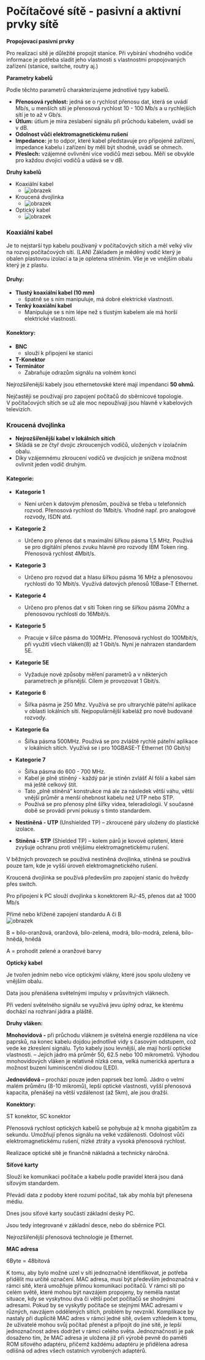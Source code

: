 # Počítačové sítě - pasivní a aktivní prvky sítě
**Propojovací pasivní prvky**

Pro realizaci sítě je důležité propojit stanice. Při vybírání vhodného vodiče informace je potřeba sladit jeho vlastnosti s vlastnostmi propojovaných zařízení (stanice, switche, routry aj.)

**Parametry kabelů**

Podle těchto parametrů charakterizujeme jednotlivé typy kabelů.

- **Přenosová rychlost:** jedná se o rychlost přenosu dat, která se uvádí Mb/s, u menších sítí je přenosová rychlost 10 - 100 Mb/s a u rychlejších sítí je to až v Gb/s.
- **Útlum:** útlum je míra zeslabení signálu při průchodu kabelem, uvádí se v dB.
- **Odolnost vůči elektromagnetickému rušení**
- **Impedance:** je to odpor, které kabel představuje pro připojené zařízení, impedance kabelu i zařízení by měli být shodné, uvádí se ohmech.
- **Přeslech:** vzájemné ovlivnění více vodičů mezi sebou. Měří se obvykle pro každou dvojici vodičů a udává se v dB.

**Druhy kabelů**

  - Koaxiální kabel
    - ![obrazek](https://user-images.githubusercontent.com/56117532/168582191-9bcb7153-05d7-4d94-9311-303ede993ed7.png)
  - Kroucená dvojlinka
    - ![obrazek](https://user-images.githubusercontent.com/56117532/168582227-9ddf8665-ca8d-477d-9e3f-a3a6ff9559ae.png)
  - Optický kabel
    - ![obrazek](https://user-images.githubusercontent.com/56117532/168582272-82dc9f1f-b371-418e-894a-8933e50912e0.png)


### Koaxiální kabel
Je to nejstarší typ kabelu používaný v počítačových sítích a měl velký vliv na rozvoj počítačových sítí. (LAN) Základem je měděný vodič který je obalen plastovou izolací a ta je opletena stíněním. Vše je ve vnějším obalu který je z plastu.

#### Druhy:

- **Tlustý koaxiální kabel (10 mm)**
  - špatně se s ním manipuluje, má dobré elektrické vlastnosti.
- **Tenký koaxiální kabel**
  - Manipuluje se s ním lépe než s tlustým kabelem ale má horší elektrické vlastnosti.

#### Konektory:

  - **BNC**
    - slouží k připojení ke stanici
  - **T-Konektor**
  - **Terminátor**
    - Zabraňuje odrazům signálu na volném konci

Nejrozšířenější kabely jsou ethernetovské které mají impendanci **50 ohmů**.

Nejčastěji se používají pro zapojení počítačů do sběrnicové topologie. V počítačových sítích se už ale moc nepoužívají jsou hlavně v kabelových televizích.

### Kroucená dvojlinka

  - **Nejrozšířenější kabel v lokálních sítích**
  - Skládá se ze čtyř dvojic zkroucených vodičů, uložených v izolačním obalu.
  - Díky vzájemnému zkroucení vodičů ve dvojicích je snížena možnost ovlivnit jeden vodič druhým.

#### Kategorie:

- **Kategorie 1**
  - Není určen k datovým přenosům, používá se třeba u telefonních rozvod. Přenosová rychlost do 1Mbit/s. Vhodné např. pro analogové rozvody, ISDN atd.
- **Kategorie 2**
  - Určeno pro přenos dat s maximální šířkou pásma 1,5 MHz. Používá se pro digitální přenos zvuku hlavně pro rozvody IBM Token ring. Přenosová rychlost 4Mbit/s.

- **Kategorie 3**
  - Určeno pro rozvod dat a hlasu šířkou pásma 16 MHz a přenosovou rychlostí do 10 Mbit/s. Využívá datových přenosů 10Base-T Ethernet.

- **Kategorie 4**
  - Určeno pro přenos dat v síti Token ring se šířkou pásma 20Mhz a přenosovou rychlostí do 16Mbit/s.

- **Kategorie 5**
  - Pracuje v šířce pásma do 100MHz. Přenosová rychlost do 100Mbit/s, při využití všech vláken(8) až 1 Gbit/s. Nyní je nahrazen standardem 5E.

- **Kategorie 5E**
  - Vyžaduje nové způsoby měření parametrů a v některých parametrech je přísnější. Cílem je provozovat 1 Gbit/s.

- **Kategorie 6**
  - Šířka pásma je 250 Mhz. Využívá se pro ultrarychlé páteřní aplikace v oblasti lokálních sítí. Nejpopulárnější kabeláž pro nově budované rozvody.

- **Kategorie 6a**
  - Šířka pásma 500MHz. Používá se pro zvláště rychlé páteřní aplikace v lokálních sítích. Využívá se i pro 10GBASE-T Ethernet (10 Gbit/s)

- **Kategorie 7**
  - Šířka pásma do 600 - 700 MHz.
  - Kabel je plně stíněný - každý pár je stíněn zvlášť Al fólií a kabel sám má ještě celkový štít.
  - Tato „plně stíněná“ konstrukce má ale za následek větší váhu, větší vnější průměr a menší ohebnost kabelu než UTP nebo STP.
  - Používá se pro přenosy plné šířky videa, teleradiologii. V současné době se provádí první pokusy s tímto standardem.

- **Nestíněná - UTP** (Unshielded TP)
  – zkroucené páry uloženy do plastické izolace.

- **Stíněná - STP** (Shielded TP)
  – kolem párů je kovové opletení, které zvyšuje ochranu proti vnějšímu elektromagnetickému rušení.

V běžných provozech se používá nestíněná dvojlinka, stíněná se používá pouze tam, kde je vyšší úroveň elektromagnetického rušení.

Kroucená dvojlinka se používá především pro zapojení stanic do hvězdy přes switch.

Pro připojení k PC slouží dvojlinka s konektorem RJ-45, přenos dat až 1000 Mb/s

Přímé nebo křížené zapojení standardu A či B<br>
![obrazek](https://user-images.githubusercontent.com/56117532/168585682-00cda6e6-823f-4ca7-98c0-4e5051c2ad33.png)
<br>

B = bílo-oranžová, oranžová, bílo-zelená, modrá, bílo-modrá, zelená, bílo-hnědá, hnědá

A = prohodit zelené a oranžové barvy

**Optický kabel**

Je tvořen jedním nebo více optickými vlákny, které jsou spolu uloženy ve vnějším obalu.

Data jsou přenášena světelnými impulsy v průsvitných vláknech.

Při vedení světelného signálu se využívá jevu úplný odraz, ke kterému dochází na rozhraní jádra a pláště.

**Druhy vláken:**

**Mnohovidová -** při průchodu vláknem je světelná energie rozdělena na více paprsků, na konec kabelu dojdou jednotlivé vidy s časovým odstupem, což vede ke zkreslení signálu. Tyto kabely jsou levnější, ale mají horší optické vlastnosti. – Jejich jádro má průměr 50, 62.5 nebo 100 mikrometrů. Výhodou mnohovidových vláken je relativně nízká cena, velká numerická apertura a možnost buzení luminiscenční diodou (LED).

**Jednovidová –** prochází pouze jeden paprsek bez lomů. Jádro o velmi malém průměru (8-10 mikromů), lepší optické vlastnosti, vyšší přenosová kapacita, přenášejí na větší vzdálenost (až 5km), ale jsou dražší.

**Konektory:**

ST konektor, SC konektor

Přenosová rychlost optických kabelů se pohybuje až k mnoha gigabitům za sekundu. Umožňují přenos signálu na velké vzdálenosti. Odolnost vůči elektromagnetickému rušení, nízké ztráty a vysoká přenosová rychlost.

Realizace optické sítě je finančně nákladná a technicky náročná.

**Síťové karty**

Slouží ke komunikaci počítače a kabelu podle pravidel která jsou daná síťovým standardem.

Převádí data z podoby které rozumí počítač, tak aby mohla být přenesena médiu.

Dnes jsou síťové karty součástí základní desky PC.

Jsou tedy integrované v základní desce, nebo do sběrnice PCI.

Nejrozšířenější přenosová technologie je Ethernet.

**MAC adresa**

6Byte = 48bitová

K tomu, aby bylo možné uzel v síti jednoznačně identifikovat, je potřeba přidělit mu určité označení. MAC adresa, musí být především jednoznačná v rámci sítě, která umožňuje přímou komunikaci počítačů. V rámci sítí po celém světě, které mohou být navzájem propojeny, by neměla nastat situace, kdy se vyskytnou dva či větší počet počítačů se shodnými adresami. Pokud by se vyskytly počítače se stejnými MAC adresami v různých, navzájem oddělených sítích, problém by nevznikl. Komplikace by nastaly při duplicitě MAC adres v rámci jedné sítě, ovšem vzhledem k tomu, že uživatelé mohou svůj počítač přenést a připojit do jiné sítě, je lepší jednoznačnost adres dodržet v rámci celého světa. Jednoznačnosti je pak dosaženo tím, že MAC adresa je uložena již při výrobě pevně do paměti ROM síťového adaptéru, přičemž každému adaptéru je přidělena adresa odlišná od adres všech ostatních vyrobených adaptérů.
